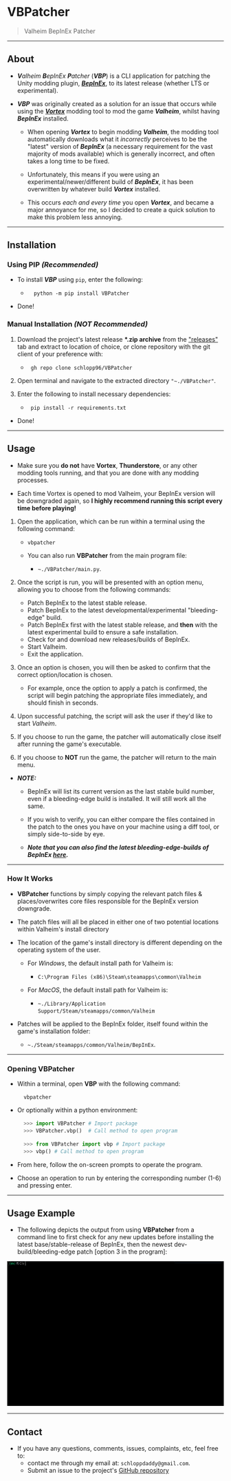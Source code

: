 # VBPatcher

> Valheim BepInEx Patcher

---

## About

- _**V**alheim **B**epInEx **P**atcher_ (_**VBP**_) is a CLI application for patching the Unity modding plugin, [_**BepInEx**_](https://github.com/BepInEx/BepInEx), to its latest release (whether LTS or experimental).

- _**VBP**_ was originally created as a solution for an issue that occurs while using the [**_Vortex_**](https://www.nexusmods.com/site/mods/1) modding tool to mod the game _**Valheim**_, whilst having _**BepInEx**_ installed.

  - When opening **_Vortex_** to begin modding **_Valheim_**, the modding tool automatically downloads what it _incorrectly_ perceives to be the "latest" version of _**BepInEx**_ (a necessary requirement for the vast majority of mods available) which is generally incorrect, and often takes a long time to be fixed.

  - Unfortunately, this means if you were using an experimental/newer/different build of _**BepInEx**_, it has been overwritten by whatever build _**Vortex**_ installed.

  - This occurs _each and every time_ you open _**Vortex**_, and became a major annoyance for me, so I decided to create a quick solution to make this problem less annoying.

---

## Installation

### **Using PIP** _(Recommended)_

- To install _**VBP**_ using `pip`, enter the following:

  - ```shell
      python -m pip install VBPatcher
    ```

- Done!

### **Manual Installation** _(**NOT** Recommended)_

1. Download the project's latest release **\*.zip archive** from the ["releases"](https://github.com/schlopp96/VBPatcher/releases) tab and extract to location of choice, or clone repository with the git client of your preference with:

   - ```shell
      gh repo clone schlopp96/VBPatcher
     ```

2. Open terminal and navigate to the extracted directory `"~./VBPatcher"`.

3. Enter the following to install necessary dependencies:

   - ```shell
      pip install -r requirements.txt
     ```

- Done!

---

## Usage

- Make sure you **do not** have **Vortex**, **Thunderstore**, or any other modding tools running, and that you are done with any modding processes.

- Each time Vortex is opened to mod Valheim, your BepInEx version will be downgraded again, so **I highly recommend running this script every time before playing!**

1. Open the application, which can be run within a terminal using the following command:

   - ```shell
     vbpatcher
     ```

   - You can also run **VBPatcher** from the main program file:
     - `~./VBPatcher/main.py`.

2. Once the script is run, you will be presented with an option menu, allowing you to choose from the following commands:

   - Patch BepInEx to the latest stable release.
   - Patch BepInEx to the latest developmental/experimental "bleeding-edge" build.
   - Patch BepInEx first with the latest stable release, and **then** with the latest experimental build to ensure a safe installation.
   - Check for and download new releases/builds of BepInEx.
   - Start Valheim.
   - Exit the application.

3. Once an option is chosen, you will then be asked to confirm that the correct option/location is chosen.

   - For example, once the option to apply a patch is confirmed, the script will begin patching the appropriate files immediately, and should finish in seconds.

4. Upon successful patching, the script will ask the user if they'd like to start _Valheim_.

5. If you choose to run the game, the patcher will automatically close itself after running the game's executable.

6. If you choose to **NOT** run the game, the patcher will return to the main menu.

- **_NOTE:_**

  - BepInEx will list its current version as the last stable build number, even if a bleeding-edge build is installed. It will still work all the same.

  - If you wish to verify, you can either compare the files contained in the patch to the ones you have on your machine using a diff tool, or simply side-to-side by eye.

  - **_Note that you can also find the latest bleeding-edge-builds of BepInEx [here](https://builds.bepis.io/projects/bepinex_be)._**

---

### How It Works

- **VBPatcher** functions by simply copying the relevant patch files & places/overwrites core files responsible for the BepInEx version downgrade.

- The patch files will all be placed in either one of two potential locations within Valheim's install directory

- The location of the game's install directory is different depending on the operating system of the user.

  - For _Windows_, the default install path for Valheim is:

    - `C:\Program Files (x86)\Steam\steamapps\common\Valheim`

  - For _MacOS_, the default install path for Valheim is:
    - `~./Library/Application Support/Steam/steamapps/common/Valheim`

- Patches will be applied to the BepInEx folder, itself found within the game's installation folder:
  - `~./Steam/steamapps/common/Valheim/BepInEx`.

---

### Opening **VBPatcher**

- Within a terminal, open **VBP** with the following command:

  ```shell
    vbpatcher
  ```

- Or optionally within a python environment:

  ```python
    >>> import VBPatcher # Import package
    >>> VBPatcher.vbp()  # Call method to open program
  ```

  ```python
    >>> from VBPatcher import vbp # Import package
    >>> vbp() # Call method to open program
  ```

- From here, follow the on-screen prompts to operate the program.
- Choose an operation to run by entering the corresponding number (1-6) and pressing enter.

---

## Usage Example

- The following depicts the output from using **VBPatcher** from a command line to first check for any new updates before installing the latest base/stable-release of BepInEx, then the newest dev-build/bleeding-edge patch [option 3 in the program]:

![alt](./assets/README-GIF.gif)

---

## Contact

- If you have any questions, comments, issues, complaints, etc, feel free to:
  - contact me through my email at: `schloppdaddy@gmail.com`.
  - Submit an issue to the project's [GitHub repository](https://github.com/schlopp96/VBPatcher)
